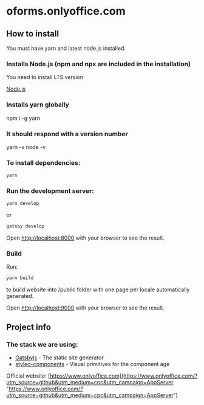 # oforms.onlyoffice.com


## How to install

You must have yarn and latest node.js installed.

### Installs Node.js (npm and npx are included in the installation)

You need to install LTS version

[Node.js](https://nodejs.org/)

### Installs yarn globally

npm i -g yarn

### It should respond with a version number

yarn -v
node -v

### To install dependencies:

```bash
yarn
```

### Run the development server:

```bash
yarn develop
```

or

```bash
gatsby develop
```

Open [http://localhost:8000](http://localhost:8000) with your browser to see the result.

### Build

Run:

```bash
yarn build
```

to build website into /public folder with one page per locale automatically generated.

Open [http://localhost:9000](http://localhost:9000) with your browser to see the result.

## Project info

### The stack we are using:

- [Gatsbyjs](https://www.gatsbyjs.com) - The static site generator
- [styled-components](https://styled-components.com/) - Visual primitives for the component age

Official website: [https://www.onlyoffice.com](https://www.onlyoffice.com/?utm_source=github&utm_medium=cpc&utm_campaign=AppServer "https://www.onlyoffice.com/?utm_source=github&utm_medium=cpc&utm_campaign=AppServer")

